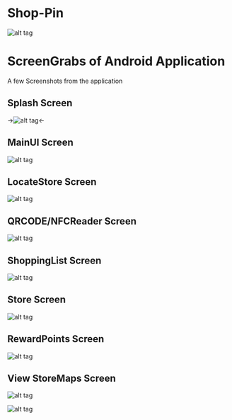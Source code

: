# Shop-Pin
![alt tag](http://oi60.tinypic.com/hupms1.jpg)

# ScreenGrabs of Android Application 
A few Screenshots from the application 
## Splash Screen
->![alt tag](http://s14.postimg.org/c66bi43f5/Screenshot_2015_05_12_23_42_48.png)<-

## MainUI Screen
![alt tag](http://s14.postimg.org/gblthrqkx/Screenshot_2015_05_12_23_44_39.png)


## LocateStore Screen
![alt tag](http://s14.postimg.org/lct7j4y1d/Screenshot_2015_05_12_23_44_34.png)


## QRCODE/NFCReader Screen
![alt tag](http://s14.postimg.org/4b0dh1j69/Screenshot_2015_05_12_23_45_11.png)

## ShoppingList Screen
![alt tag](http://s14.postimg.org/3zebqjdch/Screenshot_2015_05_12_23_43_25.png)

## Store Screen
![alt tag](http://s14.postimg.org/fr271c7yp/Screenshot_2015_05_12_23_44_20.png)


## RewardPoints Screen
![alt tag](http://s14.postimg.org/cy8zhb7m9/Screenshot_2015_05_12_23_44_25.png)

## View StoreMaps Screen
![alt tag](http://s14.postimg.org/vf3e84nkh/Screenshot_2015_05_12_23_43_58.png)

![alt tag](http://s14.postimg.org/l6ax2azip/Screenshot_2015_05_12_23_44_09.png)








